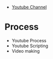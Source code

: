 * [Youtube Channel](http://youtube.com/EmadElsaid)

# Process

* Youtube Process
* Youtube Scripting
* Video making